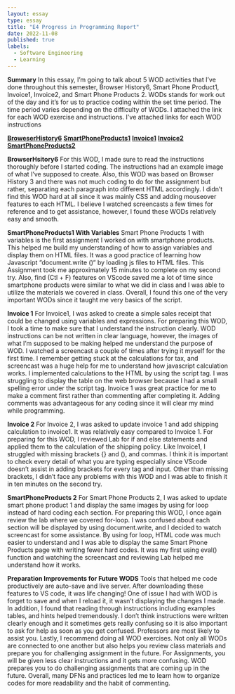 ```yaml
---
layout: essay
type: essay
title: "E4 Progress in Programming Report"
date: 2022-11-08
published: true
labels:
  - Software Engineering
  - Learning
---
```

**Summary**
In this essay, I’m going to talk about 5 WOD activities that I’ve done throughout this semester, Browser History6, Smart Phone Product1, Invoice1, Invoice2, and Smart Phone Products 2. WODs stands for work out of the day and it’s for us to practice coding within the set time period. The time period varies depending on the difficulty of WODs. I attached the link for each WOD exercise and instructions. I've attached links for each WOD instructions

[**BroweserHistory6**](https://dport96.github.io/ITM352/morea/040.dynamic-web-pages/experience-browserhistory6.html)
[**SmartPhoneProducts1**](https://dport96.github.io/ITM352/morea/050.variables_data_types/experience-SmartPhoneProducts1_variables.html)
[**Invoice1**](https://dport96.github.io/ITM352/morea/060.expressions-operators/experience-invoice1.html)
[**Invoice2**](https://dport96.github.io/ITM352/morea/070.flow-control-I/experience-invoice2.html)
[**SmartPhoneProducts2**](https://dport96.github.io/ITM352/morea/080.flow-control-II/experience-SmartPhoneProducts2.html)

**BrowserHsitory6**
For this WOD, I made sure to read the instructions thoroughly before I started coding. The instructions had an example image of what I’ve supposed to create. Also, this WOD was based on Browser History 3 and there was not much coding to do for the assignment but rather, separating each paragraph into different HTML accordingly. I didn’t find this WOD hard at all since it was mainly CSS and adding mouseover features to each HTML. I believe I watched screencasts a few times for reference and to get assistance, however, I found these WODs relatively easy and smooth.   

**SmartPhoneProducts1 With Variables**
Smart Phone Products 1 with variables is the first assignment I worked on with smartphone products. This helped me build my understanding of how to assign variables and display them on HTML files. It was a good practice of learning how Javascript “document.write ()“ by loading js files to HTML files. This Assignment took me approximately 15 minutes to complete on my second try. Also, find (Ctl + F) features on VScode saved me a lot of time since smartphone products were similar to what we did in class and I was able to utilize the materials we covered in class. Overall, I found this one of the very important WODs since it taught me very basics of the script. 

**Invoice 1**
For Invoice1, I was asked to create a simple sales receipt that could be changed using variables and expressions. For preparing this WOD, I took a time to make sure that I understand the instruction clearly. WOD instructions can be not written in clear language, however, the images of what I’m supposed to be making helped me understand the purpose of WOD. I watched a screencast a couple of times after trying it myself for the first time. I remember getting stuck at the calculations for tax, and screencast was a huge help for me to understand how javascript calculation works. I implemented calculations to the HTML by using the script tag. I was struggling to display the table on the web browser because I had a small spelling error under the script tag. Invoice 1 was great practice for me to make a comment first rather than commenting after completing it. Adding comments was advantageous for any coding since it will clear my mind while programming. 

**Invoice 2**
For Invoice 2, I was asked to update invoice 1 and add shipping calculation to invoice1. It was relatively easy compared to Invoice 1. For preparing for this WOD, I reviewed Lab for if and else statements and applied them to the calculation of the shipping policy. Like Invoice1, I struggled with missing brackets {} and (), and commas. I think it is important to check every detail of what you are typing especially since VScode doesn’t assist in adding brackets for every tag and input. Other than missing brackets, I didn’t face any problems with this WOD and I was able to finish it in ten minutes on the second try.   

**SmartPhoneProducts 2**
For Smart Phone Products 2, I was asked to update smart phone product 1 and display the same images by using for loop instead of hard coding each section. For preparing this WOD, I once again review the lab where we covered for-loop. I was confused about each section will be displayed by using document.write, and I decided to watch screencast for some assistance. By using for loop, HTML code was much easier to understand and I was able to display the same Smart Phone Products page with writing fewer hard codes. It was my first using eval() function and watching the screencast and reviewing Lab helped me understand how it works. 

**Preparation Improvements for Future WODS**
Tools that helped me code productively are auto-save and live server. After downloading these features to VS code, it was life changing! One of issue I had with WOD is forget to save and when I reload it, it wasn’t displaying the changes I made. 
In addition, I found that reading through instructions including examples tables, and hints helped tremendously. I don’t think instructions were written clearly enough and it sometimes gets really confusing so it is also important to ask for help as soon as you get confused. Professors are most likely to assist you. 
Lastly, I recommend doing all WOD exercises. Not only all WODs are connected to one another but also helps you review class materials and prepare you for challenging assignment in the future. For Assignments, you will be given less clear instructions and it gets more confusing. WOD prepares you to do challenging assignments that are coming up in the future. Overall, many DFNs and practices led me to learn how to organize codes for more readability and the habit of commenting. 


